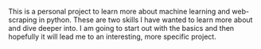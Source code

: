This is a personal project to learn more about machine learning and web-scraping in python. These are two skills I have wanted to learn more about and dive deeper into. I am going to start out with the basics and then hopefully it will lead me to an interesting, more specific project.

